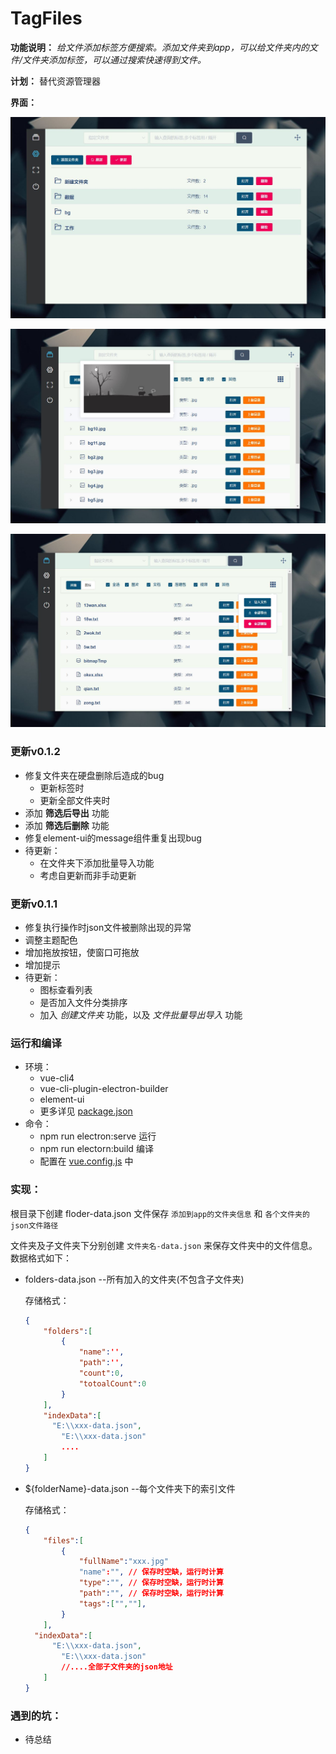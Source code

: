 # TagFiles

**功能说明：** *给文件添加标签方便搜索。添加文件夹到app，可以给文件夹内的文件/文件夹添加标签，可以通过搜索快速得到文件。*

**计划：** 替代资源管理器

**界面：**

![](./public/demo.jpg)

![](./public/demo2.jpg)

![](./public/demo3.jpg)

### 更新v0.1.2

- 修复文件夹在硬盘删除后造成的bug
  - 更新标签时
  - 更新全部文件夹时
- 添加 **筛选后导出** 功能
- 添加 **筛选后删除** 功能
- 修复element-ui的message组件重复出现bug
- 待更新：
  - 在文件夹下添加批量导入功能
  - 考虑自更新而非手动更新



### 更新v0.1.1

- 修复执行操作时json文件被删除出现的异常
- 调整主题配色
- 增加拖放按钮，使窗口可拖放
- 增加提示
- 待更新：
  - 图标查看列表
  - 是否加入文件分类排序
  - 加入 *创建文件夹* 功能，以及 *文件批量导出导入* 功能





### 运行和编译

- 环境：
  - vue-cli4
  - vue-cli-plugin-electron-builder
  - element-ui
  - 更多详见 [package.json](./package.json)
- 命令：
  - npm run electron:serve  运行
  - npm run electorn:build  编译
  - 配置在 [vue.config.js](./vue.config.js) 中

### 实现：

根目录下创建 floder-data.json 文件保存 `添加到app的文件夹信息` 和 `各个文件夹的json文件路径`

文件夹及子文件夹下分别创建 `文件夹名-data.json` 来保存文件夹中的文件信息。数据格式如下：

- folders-data.json --所有加入的文件夹(不包含子文件夹)

  存储格式：

  ```json
  {
      "folders":[
          {
              "name":'',
              "path":'',
              "count":0,
              "totoalCount":0
          }
      ],
      "indexData":[
      	"E:\\xxx-data.json",
          "E:\\xxx-data.json"
          ....
      ]
  }
  ```

  

- ${folderName}-data.json --每个文件夹下的索引文件

  存储格式：

  ```json
  {
      "files":[
          {
              "fullName":"xxx.jpg"
              "name":"", // 保存时空缺，运行时计算
              "type":"", // 保存时空缺，运行时计算
              "path":"", // 保存时空缺，运行时计算
              "tags":["",""],
          }
      ],
  	"indexData":[
      	"E:\\xxx-data.json",
          "E:\\xxx-data.json"
          //....全部子文件夹的json地址
      ]
  }
  ```




### 遇到的坑：

- 待总结

